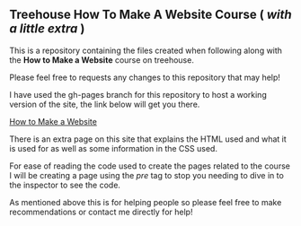 ## Treehouse How To Make A Website Course ( *with a little extra* )

This is a repository containing the files created when following along with the **How to Make a Website** course on treehouse.

Please feel free to requests any changes to this repository that may help!

I have used the gh-pages branch for this repository to host a working version of the site, the link below will get you there.

[How to Make a Website](http://rokkitpress.github.io/Treehouse_How_To_Make_A_Website/)

There is an extra page on this site that explains the HTML used and what it is used for as well as some information in the CSS used.

For ease of reading the code used to create the pages related to the course I will be creating a page using the *pre* tag to stop you needing to dive in to the inspector to see the code.

As mentioned above this is for helping people so please feel free to make recommendations or contact me directly for help! 
